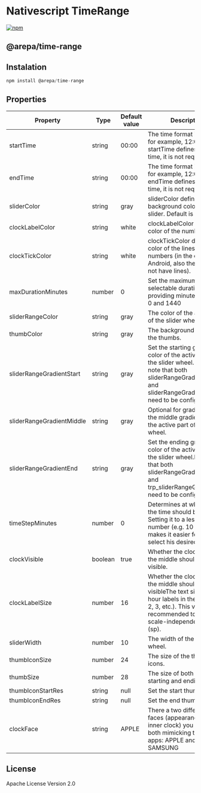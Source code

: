 # Nativescript TimeRange

<a href="https://www.npmjs.com/package/@arepa/time-range">
    <img src="https://img.shields.io/npm/dt/@arepa/time-range.svg?label=npm%20downloads" alt="npm">
</a>

## @arepa/time-range

## Instalation
```javascript
npm install @arepa/time-range
```

## Properties
| Property | Type | Default value | Description | iOS | Android |
| -------- | ---- | ------------- | ----------- | --- | ------- |
| startTime | string | 00:00 | The time format is Hh:Mm, for example, 12:00. startTime defines the start time, it is not required.| ✓ | ✓ |
| endTime | string | 00:00 | The time format is Hh:Mm, for example, 12:00. endTime defines the end time, it is not required.| ✓ | ✓ |
| sliderColor | string | gray | sliderColor defines the background color of the slider. Default is gray.| ✓ | ✓ |
| clockLabelColor | string | white | clockLabelColor defines the color of the numbers.| ✓ | ✓ |
| clockTickColor | string | white | clockTickColor defines the color of the lines not numbers (in the case of Android, also the lines. iOS not have lines).| ❌ | ✓ |
| maxDurationMinutes | number | 0 | Set the maximum selectable duration by providing minutes between 0 and 1440 | ❌ | ✓ |
| sliderRangeColor | string | gray | The color of the active part of the slider wheel. | ✓ | ✓ |
| thumbColor | string | gray | The background color of the thumbs. | ✓ | ✓ |
| sliderRangeGradientStart | string | gray | Set the starting gradient color of the active part of the slider wheel. Please note that both sliderRangeGradientStart and sliderRangeGradientEnd need to be configured. | ❌ | ✓ |
| sliderRangeGradientMiddle | string | gray | Optional for gradient: set the middle gradient color of the active part of the slider wheel. | ❌ | ✓ |
| sliderRangeGradientEnd | string | gray | Set the ending gradient color of the active part of the slider wheel.Please note that both sliderRangeGradientStart and trp_sliderRangeGradientEnd need to be configured. | ❌ | ✓ |
| timeStepMinutes | number | 0 | Determines at what interval the time should be rounded. Setting it to a less accurate number (e.g. 10 minutes) makes it easier for a user to select his desired time. | ❌ | ✓ |
| clockVisible | boolean | true | Whether the clock face in the middle should be visible. | ✓ | ✓ |
| clockLabelSize | number | 16 | Whether the clock face in the middle should be visibleThe text size of the hour labels in the clock (1, 2, 3, etc.). This value is recommended to be set as scale-independent pixels (sp). | ✓ | ✓ |
| sliderWidth | number | 10 | The width of the slider wheel. | ✓ | ✓ |
| thumbIconSize | number | 24 | The size of the thumb icons. | ❌ | ✓ |
| thumbSize | number | 28 | The size of both the starting and ending thumb. | ✓ | ✓ |
| thumbIconStartRes | string | null | Set the start thumb icon. | ✓ | ✓ |
| thumbIconEndRes | string | null | Set the end thumb icon. | ✓ | ✓ |
| clockFace | string | APPLE | There a two different clock faces (appearance of the inner clock) you can use, both mimicking the Clock apps: APPLE and SAMSUNG | ✓ | ✓ |



## License

Apache License Version 2.0
